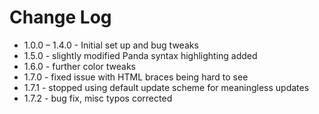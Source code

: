 # Change Log

* 1.0.0 – 1.4.0 - Initial set up and bug tweaks
* 1.5.0 - slightly modified Panda syntax highlighting added
* 1.6.0 - further color tweaks
* 1.7.0 - fixed issue with HTML braces being hard to see
* 1.7.1 - stopped using default update scheme for meaningless updates
* 1.7.2 - bug fix, misc typos corrected